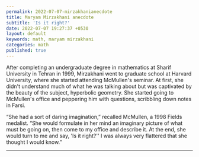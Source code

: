 ```yaml
---
permalink: 2022-07-07-mirzakhanianecdote
title: Maryam Mirzakhani anecdote
subtitle: 'Is it right?'
date: 2022-07-07 19:27:37 +0530
layout: default
keywords: math, maryam mirzakhani
categories: math
published: true
---
```


After completing an undergraduate degree in mathematics at Sharif University in Tehran in 1999, Mirzakhani went to graduate school at Harvard University, where she started attending McMullen's seminar. At first, she didn't understand much of what he was talking about but was captivated by the beauty of the subject, hyperbolic geometry. She started going to McMullen's office and peppering him with questions, scribbling down notes in Farsi.

“She had a sort of daring imagination,” recalled McMullen, a 1998 Fields medalist. “She would formulate in her mind an imaginary picture of what must be going on, then come to my office and describe it. At the end, she would turn to me and say, 'Is it right?'' I was always very flattered that she thought I would know.” 

---

